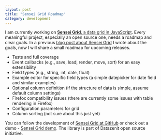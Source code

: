 ```yaml
---
layout: post
title: "Sensei Grid Roadmap"
category: development
---
```


I am currently working on [**Sensei Grid**, a data grid in JavaScript](https://github.com/datazenit/sensei-grid). Every meaningful project, especially an open source one, needs a roadmap and clear goals. In a previous [blog post about Sensei Grid](http://lauris.github.io/development/2014/09/03/first-public-release-sensei-grid/) I wrote about the goals, now I will share a small roadmap for upcoming releases.

* Tests and full coverage
* Event callbacks (e.g., save, load, render, move, sort) for an easy extensibility
* Field types (e.g., string, int, date, float)
* Example editor for specific field types (a simple datepicker for date field and similar examples)
* Optional column definition (if the structure of data is simple, assume default column settings)
* Firefox compatibility issues (there are currently some issues with table rendering in Firefox)
* Configuration parameters for grid
* Column sorting (not sure about this just yet)

You can follow the development of [Sensei Grid at GitHub](https://github.com/datazenit/sensei-grid) or check out a demo - [Sensei Grid demo](http://datazenit.com/static/sensei-grid/examples/). The library is part of Datazenit open source initiative.
